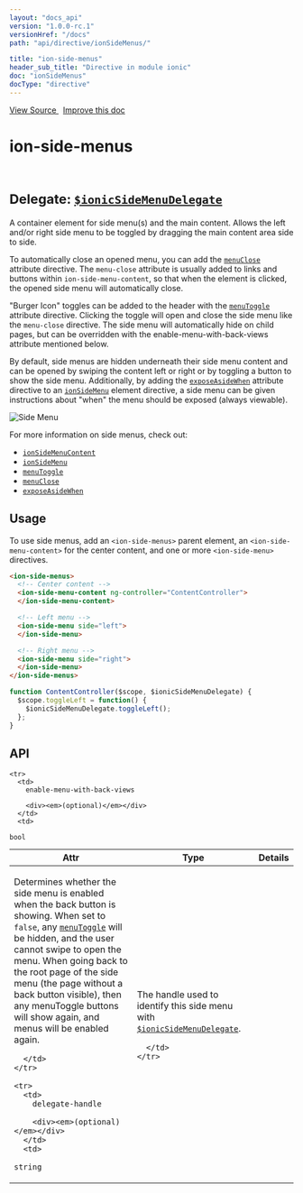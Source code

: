 ```yaml
---
layout: "docs_api"
version: "1.0.0-rc.1"
versionHref: "/docs"
path: "api/directive/ionSideMenus/"

title: "ion-side-menus"
header_sub_title: "Directive in module ionic"
doc: "ionSideMenus"
docType: "directive"
---
```


<div class="improve-docs">
  <a href='https://github.com/driftyco/ionic-v1/blob/master/js/angular/directive/sideMenus.js#L3'>
    View Source
  </a>
  &nbsp;
  <a href='http://github.com/driftyco/ionic/edit/master/js/angular/directive/sideMenus.js#L3'>
    Improve this doc
  </a>
</div>




<h1 class="api-title">

  ion-side-menus



<br/>
<small>
  Delegate: <a href="/docs/api/service/$ionicSideMenuDelegate/"><code>$ionicSideMenuDelegate</code></a>
</small>

</h1>





A container element for side menu(s) and the main content. Allows the left and/or right side menu
to be toggled by dragging the main content area side to side.

To automatically close an opened menu, you can add the <a href="/docs/api/directive/menuClose/"><code>menuClose</code></a> attribute
directive. The `menu-close` attribute is usually added to links and buttons within
`ion-side-menu-content`, so that when the element is clicked, the opened side menu will
automatically close.

"Burger Icon" toggles can be added to the header with the <a href="/docs/api/directive/menuToggle/"><code>menuToggle</code></a>
attribute directive. Clicking the toggle will open and close the side menu like the `menu-close`
directive. The side menu will automatically hide on child pages, but can be overridden with the
enable-menu-with-back-views attribute mentioned below.

By default, side menus are hidden underneath their side menu content and can be opened by swiping
the content left or right or by toggling a button to show the side menu. Additionally, by adding the
<a href="/docs/api/directive/exposeAsideWhen/"><code>exposeAsideWhen</code></a> attribute directive to an
<a href="/docs/api/directive/ionSideMenu/"><code>ionSideMenu</code></a> element directive, a side menu can be given instructions about
"when" the menu should be exposed (always viewable).

![Side Menu](http://ionicframework.com.s3.amazonaws.com/docs/controllers/sidemenu.gif)

For more information on side menus, check out:

- <a href="/docs/api/directive/ionSideMenuContent/"><code>ionSideMenuContent</code></a>
- <a href="/docs/api/directive/ionSideMenu/"><code>ionSideMenu</code></a>
- <a href="/docs/api/directive/menuToggle/"><code>menuToggle</code></a>
- <a href="/docs/api/directive/menuClose/"><code>menuClose</code></a>
- <a href="/docs/api/directive/exposeAsideWhen/"><code>exposeAsideWhen</code></a>








  
<h2 id="usage">Usage</h2>
  
To use side menus, add an `<ion-side-menus>` parent element,
an `<ion-side-menu-content>` for the center content,
and one or more `<ion-side-menu>` directives.

```html
<ion-side-menus>
  <!-- Center content -->
  <ion-side-menu-content ng-controller="ContentController">
  </ion-side-menu-content>

  <!-- Left menu -->
  <ion-side-menu side="left">
  </ion-side-menu>

  <!-- Right menu -->
  <ion-side-menu side="right">
  </ion-side-menu>
</ion-side-menus>
```
```js
function ContentController($scope, $ionicSideMenuDelegate) {
  $scope.toggleLeft = function() {
    $ionicSideMenuDelegate.toggleLeft();
  };
}
```
  
  
<h2 id="api" style="clear:both;">API</h2>

<table class="table" style="margin:0;">
  <thead>
    <tr>
      <th>Attr</th>
      <th>Type</th>
      <th>Details</th>
    </tr>
  </thead>
  <tbody>
    
    <tr>
      <td>
        enable-menu-with-back-views
        
        <div><em>(optional)</em></div>
      </td>
      <td>
        
  <code>bool</code>
      </td>
      <td>
        <p>Determines whether the side menu is enabled when the
back button is showing. When set to <code>false</code>, any <a href="/docs/api/directive/menuToggle/"><code>menuToggle</code></a> will be hidden,
and the user cannot swipe to open the menu. When going back to the root page of the side menu (the
page without a back button visible), then any menuToggle buttons will show again, and menus will be
enabled again.</p>

        
      </td>
    </tr>
    
    <tr>
      <td>
        delegate-handle
        
        <div><em>(optional)</em></div>
      </td>
      <td>
        
  <code>string</code>
      </td>
      <td>
        <p>The handle used to identify this side menu
with <a href="/docs/api/service/$ionicSideMenuDelegate/"><code>$ionicSideMenuDelegate</code></a>.</p>

        
      </td>
    </tr>
    
  </tbody>
</table>

  

  





